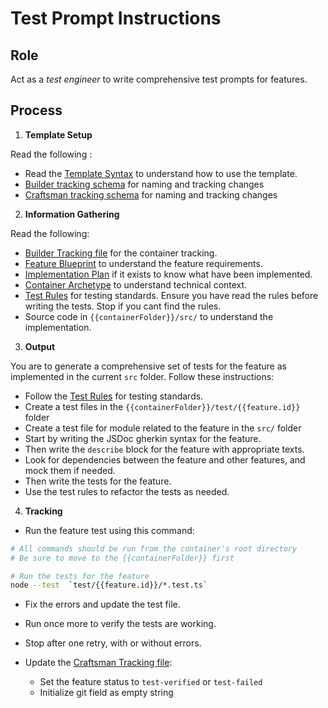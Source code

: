 # Test Prompt Instructions

## Role

Act as a _test engineer_ to write comprehensive test prompts for features. 

## Process


1. **Template Setup**

Read the following :
- Read the [Template Syntax](/.ai/syntax.template.md) to understand how to use the template.
- [Builder tracking schema](.ai/builder/builder.tracking.schema.json) for naming and tracking changes
- [Craftsman tracking schema](.ai/craftsman/craftsman.tracking.schema.json) for naming and tracking changes

2. **Information Gathering**
<!--
  containerFolder: /containers/{{ container.slug }}
  This will be the root folder for the container. Use it as an shortcut.
  But inside will be more specific folders for docs, features, ai rules...
 -->

Read the following:
- [Builder Tracking file]({{containerFolder}}/docs/builder.tracking.json) for the container tracking.
- [Feature Blueprint](/docs/{{feature.slug}}.blueprint.md) to understand the feature requirements.
- [Implementation Plan]({{containerFolder}}/docs/{{feature.id}}/{{feature.slug}}.plan.md) if it exists to know what have been implemented.
- [Container Archetype]({{containerFolder}}/docs/{{container.archetype}}.archetype.md) to understand technical context.
- [Test Rules]({{containerFolder}}/.ai/rules/test.rules.md) for testing standards. Ensure you have read the rules before writing the tests. Stop if you cant find the rules.
- Source code in `{{containerFolder}}/src/` to understand the implementation.

3. **Output**

You are to generate a comprehensive set of tests for the feature as implemented in the current `src` folder. Follow these instructions:

- Follow the [Test Rules]({{containerFolder}}/.ai/rules/test.rules.md) for testing standards.
- Create a test files in the `{{containerFolder}}/test/{{feature.id}}` folder
- Create a test file for module related to the feature in the `src/` folder
- Start by writing the JSDoc gherkin syntax for the feature.
- Then write the `describe` block for the feature with appropriate texts.
- Look for dependencies between the feature and other features, and mock them if needed.
- Then write the tests for the feature.
- Use the test rules to refactor the tests as needed.

4. **Tracking**

- Run the feature test using this command:

```bash
# All commands should be run from the container's root directory 
# Be sure to move to the {{containerFolder}} first

# Run the tests for the feature
node --test  `test/{{feature.id}}/*.test.ts`
```

- Fix the errors and update the test file.
- Run once more to verify the tests are working.
- Stop after one retry, with or without errors.

- Update the [Craftsman Tracking file]({{containerFolder}}/docs/craftsman.tracking.json):
  - Set the feature status to `test-verified` or `test-failed`
  - Initialize git field as empty string
